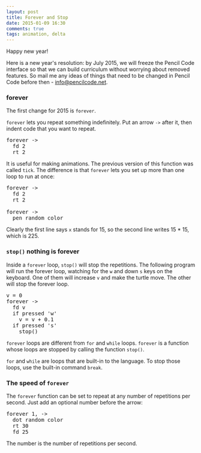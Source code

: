 ```yaml
---
layout: post
title: Forever and Stop
date: 2015-01-09 16:30
comments: true
tags: animation, delta
---
```


Happy new year!

Here is a new year's resolution: by July 2015, we will freeze
the Pencil Code interface so that we can build curriculum
without worrying about removed features.  So mail me any
ideas of things that need to be changed in Pencil Code
before then - info@pencilcode.net.

### forever

The first change for 2015 is `forever`.

`forever` lets you repeat something indefinitely.  Put an
arrow `->` after it, then indent code that you want to
repeat.

<pre class="examp">
forever -&gt; &nbsp;
  fd 2
  rt 2
</pre>

<script type="demo">
setup ->
  stop()
  move -50, -25
demo (fin) ->
  forever ->
    fd 3
    rt 2
    if fin and not turtle.touches window
      fin()
      fin = null
</script>

It is useful for making animations.  The previous version
of this function was called `tick`.  The difference is
that `forever` lets you set up more than one loop to
run at once:

<pre class="examp">
forever -&gt;
  fd 2
  rt 2

forever -&gt;
  pen random color
</pre>

<script type="demo">
setup ->
  stop()
  move -50, -25
demo (fin) ->
  forever ->
    fd 3
    rt 2
  forever ->
    pen random color
    if fin and not turtle.touches window
      fin()
      fin = null
</script>

Clearly the first line says <code>x</code> stands for 15,
so the second line writes 15 * 15, which is 225.

### `stop()` nothing is forever

Inside a `forever` loop, `stop()` will stop the repetitions.
The following program will run the forever loop, watching for
the `w` and down `s` keys on the keyboard.  One of them will
increase `v` and make the turtle move.  The other will stop
the forever loop.

<pre class="examp">
v = 0
forever -&gt;
  fd v
  if pressed 'w'
    v = v + 0.1
  if pressed 's'
    stop()
</pre>

<script type="demo" width=99 height=199>
setup ->
  stop()
  bk 75
demo (fin) ->
  v = 0
  forever ->
    fd v
    if pressed 'w'
      v = v + 0.1
    if pressed 's'
      stop()
      fin()
</script>

`forever` loops are different from `for` and `while` loops.
`forever` is a function whose loops are stopped by
calling the function `stop()`.

`for` and `while` are loops that are built-in to the language.  To
stop those loops, use the built-in command `break`.

### The speed of `forever`

The `forever` function can be set to repeat at any number of
repetitions per second.  Just add an optional number before
the arrow:

<pre class="examp">
forever 1, -&gt;
  dot random color
  rt 30
  fd 25
</pre>

<script type="demo">
setup ->
  stop()
  move -50, 25
demo (fin) ->
  setTimeout(fin, 9000)
  forever 1, ->
    dot random color
    rt 30
    fd 25
</script>

The number is the number of repetitions per second.

